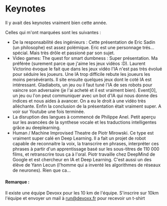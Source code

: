 # Keynotes

Il y avait des keynotes vraiment bien cette année.

Celles qui m'ont marquées sont les suivantes : 
 - De la responsabilité des ingénieurs : Cette présentation de Eric Sadin (un philosophe) est assez polémique. Eric est une personnage trés... spécial. Mais très drôle et passioné par son sujet.
 - Video games: The quest for smart dumbness : Super présentation. Ma préférée (surement parce que j'aime les jeux vidéos :D). Laurent Victorino évoque le fait que dans les jeux vidéo l'IA n'est pas très évolué pour séduire les joueurs. Une IA trop difficile rebute les joueurs les moins persévérants. Il site ensuite quelques jeux dont le coté IA est intéressant. Gladiabots, un jeu ou il faut tuné l'IA de ses robots pour vaincre son adversaire (je l'ai acheté et il est vraiment bien). Event[0], un jeu ou l'on peut communiquer avec un bot d'IA qui nous donne des indices et nous aides à avancer. On a eu le droit à une vidéo très alléchante. Enfin la conclusion de la présentation était vraiment super. A voir sur Youtube une fois terminée. 
 - La disruption des langues à commencé de Philippe Anel. Petit aperçu sur les avancées de la synthese vocale et les traductions intelligentes grâce au deeplearning.
 - Human / Machine Improvised Theatre de Piotr Mirowski. Ce type est vraiment super calé en Deep Learning. Il a fait un projet de robot capable de reconnaitre la voix, la transcrire en phrases, interpréter ces phrases à partir d'un apprentissage basé sur les sous-titres de 110 000 films, et retranscrire tous ça à l'oral. Piotr travaille chez DeepMind de Google et est chercheur en IA et Deep Learning. C'est aussi un des élève de Yann Lecun (l'homme qui a inventé les algorithmes de réseaux de neurones). Rien que ca...
 
 #### Remarque :
Il existe une équipe Devoxx pour les 10 km de l'équipe. S'inscrire sur 10km l'équipe et envoyer un mail à [run@devoxx.fr](mailto:run@devoxx.fr) pour recevoir un t-shirt 
